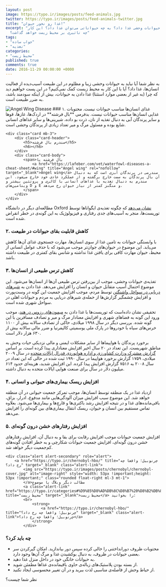 ```yaml
---
layout: post
image: https://typo.ir/images/posts/feed-animals.jpg
twitter: https://typo.ir/images/posts/feed-animals-twitter.jpg
title: "غذا رو نخور حیوان!"
excerpt: "آیا باید به حیوانات وحشی غذا داد؟ به چه حیواناتی می‌توان غذا داد؟ این کار
  چه تاثیری بر محیط زیست خواهد گذاشت؟"
tags:
- "جواب ساده"
- "تغذیه"
categories:
- "محیط زیست"
published: true
comments: true
date: 2016-11-29 00:00:00 +0000
---
```


به نظر شما آیا نباید به حیوانات وحشی زیبا و مظلوم در این طبیعت آسیب‌دیده از فعالیت انسان‌ها، غذا داد؟ آیا با این کار به محیط زیست کمک نمی‌کنیم؟ در این پست خواهیم دید که چرا (به غیر از بعضی موارد استثنا) غذا دادن به حیوانات، بیش از اینکه سودمند باشد، به ضرر طبیعت است.


<img src="https://upload.wikimedia.org/wikipedia/commons/thumb/e/e6/Angelwing.jpg/218px-Angelwing.jpg" alt="Angel Wing Disease" class="rounded float-left pr-4">
### ۱. غذای انسان‌ها مناسب حیوانات نیست.
محتویات غذایی انسان‌ها مناسب حیوانات نیست. بدفرمی **بال فرشته** در اردک‌ها، غازها، قوها و سایر پرندگان آبی به دنبال تغذیه از نان، ذرت بو داده، شیرینی‌ها و سایر غذاهای انسانی شایع بوده و مسئول مرگ و میر تعداد زیادی از پرندگان وحشی است.


	<div class="card mb-3">
		<div class="card-header">
			<h5>سندرم بال فرشته</h5>
			<h6></h6>
		</div>
		<div class="card-body">
			<span>بال فرشته یا 
				<a href="https://lafeber.com/vet/waterfowl-diseases-a-cheat-sheet/#wing" title="Angel wing" rel="nofollow" target="_blank">Angel wing</a> سندرمی در پرندگان آب‌زی است که به دنبال آن بال پرندگان به سمت خارج برگشته و از عملکرد عادی خود خارج می‌شود. این سندرم به دنبال تغذیه با غذاهای انسانی با کالری و پروتئین بیشتر و ویتامین‌های D و E و منگنز کمتر از نیاز حیوان رخ می‌دهد.
			</span>
		</div>
	</div>

مطالعه‌ای دیگر در دانشگاه Oxford 
	<a href="https://academic.oup.com/conphys/article-lookup/doi/10.1093/conphys/cot032" title="Physiological effects of tourism and associated food provisioning in an endangered iguana" rel="nofollow" target="_blank">نشان می‌دهد</a> که چگونه تغذیه‌ی ایگواناها توسط توریست‌ها، منجر به آسیب‌های جدی رفتاری و فیزیولوژیک به این گونه‌ی در خطر انقراض شده است.

### ۲. کاهش قابلیت بقای حیوانات در طبیعت
با وابستگی حیوانات به تامین غذا از سوی انسان‌ها، مهارت جستجوی غذای آن‌ها کاهش می‌یابد. این موضوع در حیوان‌های جوان‌تر موجب می‌شود که با حذف عوامل انسانی از محیط، حیوان مهارت کافی برای یافتن غذا نداشته و شانس بقای کمتری در طبیعت داشته باشد.

### ۳. کاهش ترس طبیعی از انسان‌ها
تغذیه‌ی حیوانات وحشی، موجب از بین‌رفتن ترس طبیعی آن‌ها از انسان‌ها می‌شود. این موضوع احتمال آسیب متقابل حیوان و انسان را افزایش می‌دهد. غذا دادن به 
	<a href="http://q13fox.com/2013/09/26/sea-lions-getting-aggressive-in-westport/" title="Aggressive Sea Lions said to chase dogs, people and rankle fishermen" rel="nofollow" target="_blank">شیرهای دریایی در سواحل واشنگتن</a> توسط مردم، موجب افزایش جمعیت این گونه در وست‌پورت و افزایش چشمگیر گزارش‌ها از حمله‌ی شیرهای دریایی به مردم و حیوانات اهلی در سواحل شهری شده است.

تحقیقی نشان داده‌است که توریست‌ها با غذا دادن به 
	<a href="http://threatenedtaxa.in/ZooPrintJournal/2011/April/o266926iv111656-1662.pdf" title="Effect of human feeding on the road mortality of Rhesus Macaques" rel="nofollow" target="_blank">میمون‌های رزوس در هند</a>، موجب ورود این گونه به فضاهای شهری و افزایش معنادار مرگ و میر و تصادف مسافرین با این گونه شده. بررسی دیگر در سال ۱۹۹۸ میلادی، حاکی از تصادف سالانه بیش از ۱۱۰۰ خرس‌های سیاه با خودروها در پارک ملی یوسمیتی کالیفرنیا و ضرر مالی سالانه بیش از ۶۳۰ هزار دلار است.

برخورد پرندگان با هواپیماها از سایر مشکلات ایمنی و مالی نزدیکی حیات وحش به مناطق شهریست. این تعداد در ۲۰ سال اخیر افزایش معناداری پیدا کرده است. بر اساس 
	<a href="https://www.aphis.usda.gov/wildlife_damage/nwrc/publications/factsheets/FS_urban_wildlife_conflicts.pdf" title="Reducing Urban Wildlife Conflicts" rel="nofollow" target="_blank">گزارش مشترک وزارت کشاورزی و اداره هوانوردی فدرال ایالات متحده</a> در سال ۲۰۰۹ میلادی، ۱۷۵۹ گزارش برخورد هواپیما در سال ۱۹۹۰ ثبت شده در حالی که این تعداد در سال ۲۰۰۸ به ۷۵۱۶ گزارش افزایش پیدا کرده. این افزایش شدید، هزینه‌ای حدود ۶۱۴ میلیون دلار در سال برای صنعت هوایی ایالات متحده به دنبال داشته.

### ۴. افزایش ریسک بیماری‌های حیوانی و انسانی
ازدیاد غذا در یک منطقه توسط انسان‌ها، موجب تمرکز جمعیت حیوانی در آن منطقه خواهد شد. این موضوع سبب افزایش میزان آلودگی‌هایی مانند مدفوع، ادرار، بزاق، باقی‌مانده‌های غذا و در نتیجه افزایش رشد باکتری‌ها و قارچ‌ها و بیماری‌ها می‌شود. بعلاوه تماس مستقیم بین انسان و حیوان، ریسک انتقال بیماری‌های بین گونه‌ای را افزایش می‌دهد.

### ۵. افزایش رفتارهای خشن درون گونه‌ای
افزایش جمعیت حیوانات موجب افزایش رقابت برای بقا و به دنبال آن، افزایش رفتارهای خشن درون گونه‌ای، افزایش جمعیت حیوانات شکارچی و به خطر افتادن گونه‌های کم‌جمعیت دیگر خواهد شد.


	<div class="alert alert-secondary" role="alert">
		<a href="https://typo.ir/chernobyl-hbo/" title="چرنوبیل؛ واقعا چه رخ داد؟" target="_blank" class="alert-link">
			<img src="https://typo.ir/images/posts/chernobyl/chernobyl-cover.jpg" alt="image-right" style="width: 53px !important;height: 53px !important;" class="rounded float-right ml-3 mt-1">
			</a>مطالب دیگر وبلاگ با موضوع 
			<a class="alert-link" href="https://typo.ir/categories#%D9%85%D8%AD%DB%8C%D8%B7%20%D8%B2%DB%8C%D8%B3%D8%AA" title="محیط زیست" target="_blank">محیط زیست</a> را بخوانید:
			<br>
				<strong>
					<a href="https://typo.ir/chernobyl-hbo/" title="چرنوبیل؛ واقعا چه رخ داد؟" target="_blank" class="alert-link">چرنوبیل؛ واقعا چه رخ داد؟</a>
				</strong>
			</div>

### چه باید کرد؟
  * محتویات ظروف دورانداختنی را خالی کرده سپس دور بیاندازید. امکان گیرکردن سر بعضی حیوانات در ظروف، به دنبال بوکشیدن غذا و مرگ آن‌ها وجود دارد.
  * به حیوانات خانگی خود در داخل منزل غذا دهید.
  * از بسته بودن پلاستیک‌های زباله‌ی حاوی باقیمانده‌ی غذاها مطمئن شوید.
  * از حیاط وحش از فاصله‌ی مناسبی لذت ببرید و در آن تغییر محسوسی ایجاد نکنید.

نظر شما چیست؟
